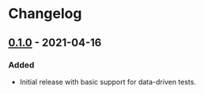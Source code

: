 # Changelog

## [0.1.0] - 2021-04-16

### Added

- Initial release with basic support for data-driven tests.

[0.1.0]: https://github.com/diem/diem-devtools/releases/tag/datatest-stable-0.1.0
